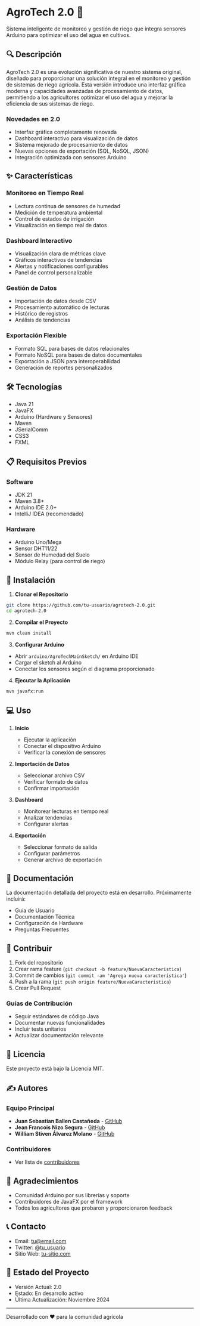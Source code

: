 # AgroTech 2.0 🌱

Sistema inteligente de monitoreo y gestión de riego que integra sensores Arduino para optimizar el uso del agua en cultivos.

## 🔍 Descripción

AgroTech 2.0 es una evolución significativa de nuestro sistema original, diseñado para proporcionar una solución integral en el monitoreo y gestión de sistemas de riego agrícola. Esta versión introduce una interfaz gráfica moderna y capacidades avanzadas de procesamiento de datos, permitiendo a los agricultores optimizar el uso del agua y mejorar la eficiencia de sus sistemas de riego.

### Novedades en 2.0
- Interfaz gráfica completamente renovada
- Dashboard interactivo para visualización de datos
- Sistema mejorado de procesamiento de datos
- Nuevas opciones de exportación (SQL, NoSQL, JSON)
- Integración optimizada con sensores Arduino

## ✨ Características

### Monitoreo en Tiempo Real
- Lectura continua de sensores de humedad
- Medición de temperatura ambiental
- Control de estados de irrigación
- Visualización en tiempo real de datos

### Dashboard Interactivo
- Visualización clara de métricas clave
- Gráficos interactivos de tendencias
- Alertas y notificaciones configurables
- Panel de control personalizable

### Gestión de Datos
- Importación de datos desde CSV
- Procesamiento automático de lecturas
- Histórico de registros
- Análisis de tendencias

### Exportación Flexible
- Formato SQL para bases de datos relacionales
- Formato NoSQL para bases de datos documentales
- Exportación a JSON para interoperabilidad
- Generación de reportes personalizados

## 🛠️ Tecnologías

- Java 21
- JavaFX
- Arduino (Hardware y Sensores)
- Maven
- JSerialComm
- CSS3
- FXML

## 📋 Requisitos Previos

### Software
- JDK 21
- Maven 3.8+
- Arduino IDE 2.0+
- IntelliJ IDEA (recomendado)

### Hardware
- Arduino Uno/Mega
- Sensor DHT11/22
- Sensor de Humedad del Suelo
- Módulo Relay (para control de riego)

## 🚀 Instalación

1. **Clonar el Repositorio**
```bash
git clone https://github.com/tu-usuario/agrotech-2.0.git
cd agrotech-2.0
```

2. **Compilar el Proyecto**
```bash
mvn clean install
```

3. **Configurar Arduino**
- Abrir `arduino/AgroTechMainSketch/` en Arduino IDE
- Cargar el sketch al Arduino
- Conectar los sensores según el diagrama proporcionado

4. **Ejecutar la Aplicación**
```bash
mvn javafx:run
```

## 💻 Uso

1. **Inicio**
   - Ejecutar la aplicación
   - Conectar el dispositivo Arduino
   - Verificar la conexión de sensores

2. **Importación de Datos**
   - Seleccionar archivo CSV
   - Verificar formato de datos
   - Confirmar importación

3. **Dashboard**
   - Monitorear lecturas en tiempo real
   - Analizar tendencias
   - Configurar alertas

4. **Exportación**
   - Seleccionar formato de salida
   - Configurar parámetros
   - Generar archivo de exportación

## 📖 Documentación

La documentación detallada del proyecto está en desarrollo. Próximamente incluirá:
- Guía de Usuario
- Documentación Técnica
- Configuración de Hardware
- Preguntas Frecuentes

## 🤝 Contribuir

1. Fork del repositorio
2. Crear rama feature (`git checkout -b feature/NuevaCaracteristica`)
3. Commit de cambios (`git commit -am 'Agrega nueva característica'`)
4. Push a la rama (`git push origin feature/NuevaCaracteristica`)
5. Crear Pull Request

### Guías de Contribución
- Seguir estándares de código Java
- Documentar nuevas funcionalidades
- Incluir tests unitarios
- Actualizar documentación relevante

## 📝 Licencia

Este proyecto está bajo la Licencia MIT.

## ✍️ Autores

### Equipo Principal
- **Juan Sebastian Ballen Castañeda** - [GitHub](https://github.com/SebastianBC09)
- **Jean Francois Nizo Segura** - [GitHub](https://github.com/)
- **William Stiven Álvarez Molano** - [GitHub](https://github.com/)

### Contribuidores
- Ver lista de [contribuidores](https://github.com/tu-usuario/agrotech-2.0/contributors)

## 🙏 Agradecimientos

- Comunidad Arduino por sus librerías y soporte
- Contribuidores de JavaFX por el framework
- Todos los agricultores que probaron y proporcionaron feedback

## 📞 Contacto

- Email: tu@email.com
- Twitter: [@tu_usuario](https://twitter.com/tu_usuario)
- Sitio Web: [tu-sitio.com](https://tu-sitio.com)

## 🚧 Estado del Proyecto

- Versión Actual: 2.0
- Estado: En desarrollo activo
- Última Actualización: Noviembre 2024

---
Desarrollado con ❤️ para la comunidad agrícola
